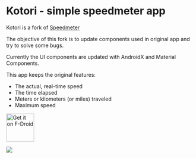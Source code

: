 Kotori - simple speedmeter app
==========

Kotori is a fork of [Speedmeter](https://github.com/flyingrub/SpeedMeter)

The objective of this fork is to update components used in original app and try to solve some bugs.

Currently the UI components are updated with AndroidX and Material Components.

This app keeps the original features:

- The actual, real-time speed
- The time elapsed
- Meters or kilometers (or miles) traveled
- Maximum speed

<a href="https://f-droid.org/packages/dev.melonpan.kotori" target="_blank">
<img src="https://fdroid.gitlab.io/artwork/badge/get-it-on.png" alt="Get it on F-Droid" height="75"/></a>


![](https://i.imgur.com/1kPQnKi.png)

